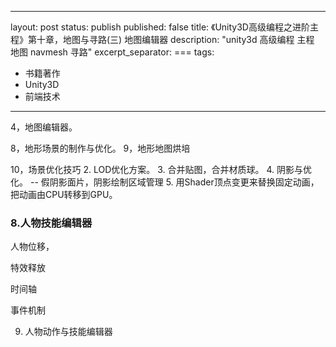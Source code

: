 
---
layout: post
status: publish
published: false
title: 《Unity3D高级编程之进阶主程》第十章，地图与寻路(三) 地图编辑器
description: "unity3d 高级编程 主程 地图 navmesh 寻路"
excerpt_separator: ===
tags:
- 书籍著作
- Unity3D
- 前端技术
---


4，地图编辑器。

8，地形场景的制作与优化。
9，地形地图烘培

10，场景优化技巧
	2.	LOD优化方案。
	3.	合并贴图，合并材质球。
	4.	阴影与优化。 -- 假阴影面片，阴影绘制区域管理
	5.  用Shader顶点变更来替换固定动画，把动画由CPU转移到GPU。



### 8.人物技能编辑器

人物位移，

特效释放

时间轴

事件机制

9.	人物动作与技能编辑器


